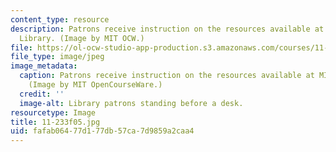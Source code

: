 ```yaml
---
content_type: resource
description: Patrons receive instruction on the resources available at MIT's Rotch
  Library. (Image by MIT OCW.)
file: https://ol-ocw-studio-app-production.s3.amazonaws.com/courses/11-233-crafting-research-questions-and-qualitative-methodology-fall-2005/fafab06477d177db57ca7d9859a2caa4_11-233f05.jpg
file_type: image/jpeg
image_metadata:
  caption: Patrons receive instruction on the resources available at MIT's Rotch Library.
    (Image by MIT OpenCourseWare.)
  credit: ''
  image-alt: Library patrons standing before a desk.
resourcetype: Image
title: 11-233f05.jpg
uid: fafab064-77d1-77db-57ca-7d9859a2caa4
---
```

